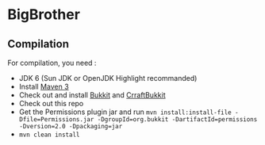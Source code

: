 BigBrother
===========


Compilation
-----------

For compilation, you need :

* JDK 6 (Sun JDK or OpenJDK Highlight recommanded)
* Install [Maven 3](http://maven.apache.org/download.html)
* Check out and install [Bukkit](http://github.com/Bukkit/Bukkit) and [CrraftBukkit](http://github.com/Bukkit/CraftBukkit)
* Check out this repo 
* Get the Permissions plugin jar and run `mvn install:install-file -Dfile=Permissions.jar -DgroupId=org.bukkit -DartifactId=permissions -Dversion=2.0 -Dpackaging=jar`
* `mvn clean install`
